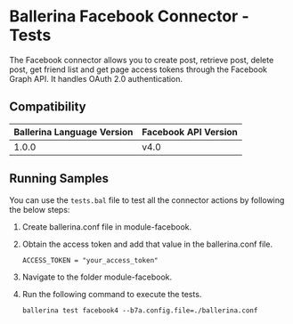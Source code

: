 # Ballerina Facebook Connector - Tests
The Facebook connector allows you to create post, retrieve post, delete post, get friend list and get page access tokens through the Facebook Graph API. It handles OAuth 2.0 authentication.


## Compatibility

| Ballerina Language Version  | Facebook API Version |
| ----------------------------| ---------------------|
|  1.0.0                      |   v4.0               |


## Running Samples
You can use the `tests.bal` file to test all the connector actions by following the below steps:
1. Create ballerina.conf file in module-facebook.
2. Obtain the access token and add that value in the ballerina.conf file.
    ```
    ACCESS_TOKEN = "your_access_token"
    ```
3. Navigate to the folder module-facebook.

4. Run the following command to execute the tests.
    ```
    ballerina test facebook4 --b7a.config.file=./ballerina.conf
    ```

